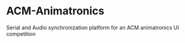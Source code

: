# ACM-Animatronics
Serial and Audio synchronization platform for an ACM animatronics UI competition
